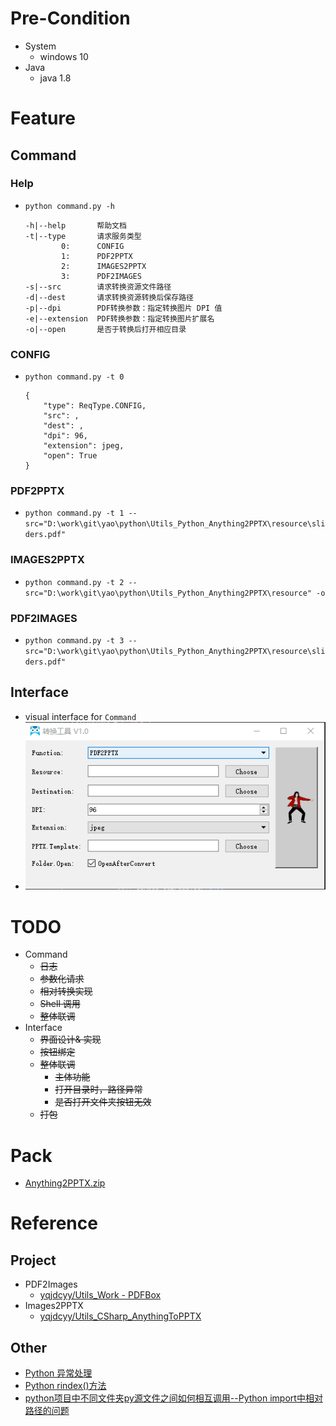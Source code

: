 # Pre-Condition
- System
    - windows 10
- Java
    - java 1.8

# Feature
## Command
### Help
- `python command.py -h`
    ```
    -h|--help       帮助文档
    -t|--type       请求服务类型                
            0:      CONFIG         
            1:      PDF2PPTX
            2:      IMAGES2PPTX                
            3:      PDF2IMAGES
    -s|--src        请求转换资源文件路径        
    -d|--dest       请求转换资源转换后保存路径
    -p|--dpi        PDF转换参数：指定转换图片 DPI 值        
    -e|--extension  PDF转换参数：指定转换图片扩展名        
    -o|--open       是否于转换后打开相应目录
    ```

### CONFIG
- `python command.py -t 0`
    ```
    {
        "type": ReqType.CONFIG,
        "src": ,
        "dest": ,
        "dpi": 96,
        "extension": jpeg,
        "open": True
    }
    ```

### PDF2PPTX
- `python command.py -t 1 --src="D:\work\git\yao\python\Utils_Python_Anything2PPTX\resource\sliders.pdf"`

### IMAGES2PPTX
- `python command.py -t 2 --src="D:\work\git\yao\python\Utils_Python_Anything2PPTX\resource" -o`

### PDF2IMAGES
- `python command.py -t 3 --src="D:\work\git\yao\python\Utils_Python_Anything2PPTX\resource\sliders.pdf"`

## Interface
- visual interface for `Command`
- ![homepage](/resource/homepage.png)

# TODO
- Command
    - ~~日志~~
    - ~~参数化请求~~
    - ~~相对转换实现~~
    - ~~Shell 调用~~
    - ~~整体联调~~
- Interface
    - ~~界面设计& 实现~~
    - ~~按钮绑定~~
    - ~~整体联调~~
        - ~~主体功能~~
        - ~~打开目录时，路径异常~~
        - ~~是否打开文件夹按钮无效~~
    - ~~打包~~


# Pack
- [Anything2PPTX.zip](http://otzm88f21.bkt.clouddn.com/6b064bf7-fc2e-4003-97cb-430f067af0db.zip)    


# Reference
## Project
- PDF2Images
    - [yqjdcyy/Utils_Work - PDFBox](https://github.com/yqjdcyy/Utils_Work/tree/master/Convetor/PDF/PDFBox)
- Images2PPTX
    - [yqjdcyy/Utils_CSharp_AnythingToPPTX](https://github.com/yqjdcyy/Utils_CSharp_AnythingToPPTX)

## Other
- [Python 异常处理](http://www.runoob.com/python/python-exceptions.html)    
- [Python rindex()方法](http://www.runoob.com/python/att-string-rindex.html)    
- [python项目中不同文件夹py源文件之间如何相互调用--Python import中相对路径的问题](https://blog.csdn.net/helloxiaozhe/article/details/76578096)